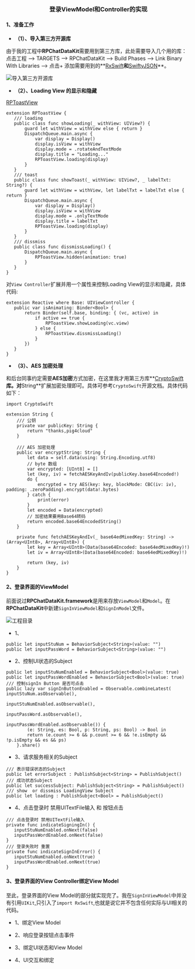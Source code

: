 
<h3><center>登录ViewModel和Controller的实现</center></h3>


#### 1、准备工作
 
 * **（1）、导入第三方开源库**

由于我的工程中**RPChatDataKit**需要用到第三方库，此处需要导入几个用的库：
点击工程 --> TARGETS --> RPChatDataKit --> Build Phases --> Link Binary With Libraries --> 点击+  添加需要用到的**[RxSwift](https://github.com/ReactiveX/RxSwift)**和**[SwiftyJSON](https://github.com/SwiftyJSON/SwiftyJSON)**。

![导入第三方开源库](https://user-gold-cdn.xitu.io/2020/7/6/17322e3a0f79754b?w=1227&h=426&f=png&s=288690)
 
 * **（2）、Loading View 的显示和隐藏**

 [RPToastView](https://github.com/dengfeng520/RPToastView)
 
 ```
 extension RPToastView {
    /// loading
    public class func showLoading(_ withView: UIView?) {
        guard let withView = withView else { return }
        DispatchQueue.main.async {
            var display = Display()
            display.isView = withView
            display.mode = .rotateAndTextMode
            display.title = "Loading..."
            RPToastView.loading(display)
        }
    }
    /// toast
    public class func showToast(_ withView: UIView?, _ labelTxt: String?) {
        guard let withView = withView, let labelTxt = labelTxt else { return }
        DispatchQueue.main.async {
            var display = Display()
            display.isView = withView
            display.mode = .onlyTextMode
            display.title = labelTxt
            RPToastView.loading(display)
        }
    }
    /// dissmiss
    public class func dissmissLoading() {
        DispatchQueue.main.async {
            RPToastView.hidden(animation: true)
        }
    }
}
```
 
 对`View Controller`扩展并用一个属性来控制Loading View的显示和隐藏，具体代码:
 
 ```
 extension Reactive where Base: UIViewController {
    public var isAnimating: Binder<Bool> {
        return Binder(self.base, binding: { (vc, active) in
            if active == true {
                RPToastView.showLoading(vc.view)
            } else {
                RPToastView.dissmissLoading()
            }
        })
    }
}
```
 
 * **（3）、AES 加密处理**
 
和后台同事约定需要**AES加密**方式加密，在这里我才用第三方库**[CryptoSwift](https://github.com/krzyzanowskim/CryptoSwift)**库。对**String**扩展加密处理即可。具体可参考`CryptoSwift`开源文档。具体代码如下：

```
import CryptoSwift

extension String {
    /// 公钥
    private var publicKey: String {
        return "thanks,pig4cloud"
    }
    
    /// AES 加密处理
    public var encryptString: String {
        let data = self.data(using: String.Encoding.utf8)
        // byte 数组
        var encrypted: [UInt8] = []
        let (key, iv) = fetchAESKeyAndIv(publicKey.base64Encoded!)
        do {
            encrypted = try AES(key: key, blockMode: CBC(iv: iv), padding: .zeroPadding).encrypt(data!.bytes)
        } catch {
            print(error)
        }
        let encoded = Data(encrypted)
        // 加密结果要用Base64转码
        return encoded.base64EncodedString()
    }
    
    private func fetchAESKeyAndIv(_ base64edMixedKey: String) -> (Array<UInt8>, Array<UInt8>) {
        let key = Array<UInt8>(Data(base64Encoded: base64edMixedKey)!)
        let iv = Array<UInt8>(Data(base64Encoded: base64edMixedKey)!)
        
        return (key, iv)
    }
}

```

#### 2、登录界面的ViewModel

前面说过**RPChatDataKit.framework**是用来存放`ViewModel`和`Model`。在**RPChatDataKit**中新建`SignInViewModel`和`SignInModel`文件。 

![工程目录](https://user-gold-cdn.xitu.io/2020/6/15/172b76dc82706398?w=437&h=466&f=png&s=222750)

* 1、

```
public let inputStuNum = BehaviorSubject<String>(value: "")
public let inputPassWord = BehaviorSubject<String>(value: "")
```

* 2、控制UI状态的Subject

```
public let inputStuNumEnabled = BehaviorSubject<Bool>(value: true)
public let inputPassWordEnabled = BehaviorSubject<Bool>(value: true)
/// 控制signIn Button 是否可点击
public lazy var signInButtonEnabled = Observable.combineLatest( inputStuNum.asObservable(),
                                                                    inputStuNumEnabled.asObservable(),
                                                                    inputPassWord.asObservable(),
                                                                    inputPassWordEnabled.asObservable()) {
        (e: String, es: Bool, p: String, ps: Bool) -> Bool in
        return (e.count >= 6 && p.count >= 6 && !e.isEmpty && !p.isEmpty && es && ps)
    }.share()
```

* 3、请求服务相关的Subject

```
/// 表示错误状态的Subject
public let errorSubject : PublishSubject<String> = PublishSubject()
/// 成功状态Subject
public let successSubject: PublishSubject<String> = PublishSubject()
/// show  or dissmiss LoadingView Subject
public let loading : PublishSubject<Bool> = PublishSubject()
```

* 4、点击登录时 禁用UITextFile输入 和 按钮点击

```
/// 点击登录时 禁用UITextFile输入
private func indicateSigningIn() {
   inputStuNumEnabled.onNext(false)
   inputPassWordEnabled.onNext(false)
}
/// 登录失败时 重置
private func indicateSignInError() {
   inputStuNumEnabled.onNext(true)
   inputPassWordEnabled.onNext(true)
}
```
 
#### 3、登录界面的View Controller绑定View Model
 
 
 至此，登录界面的View Model的部分就实现完了。我在`SignInViewModel`中并没有引用`UIKit`,只引入了`import RxSwift`,也就是说它并不包含任何实际与UI相关的代码。

* 1、绑定View Model

* 2、响应登录按钮点击事件

* 3、绑定UI状态和View Model

* 4、UI交互和绑定
